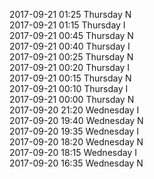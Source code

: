 2017-09-21 01:25 Thursday  N  
2017-09-21 01:15 Thursday  I  
2017-09-21 00:45 Thursday  N  
2017-09-21 00:40 Thursday  I  
2017-09-21 00:25 Thursday  N  
2017-09-21 00:20 Thursday  I  
2017-09-21 00:15 Thursday  N  
2017-09-21 00:10 Thursday  I  
2017-09-21 00:00 Thursday  N  
2017-09-20 21:20 Wednesday  I  
2017-09-20 19:40 Wednesday  N  
2017-09-20 19:35 Wednesday  I  
2017-09-20 18:20 Wednesday  N  
2017-09-20 18:15 Wednesday  I  
2017-09-20 16:35 Wednesday  N  
